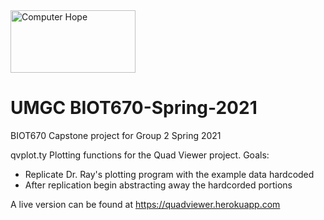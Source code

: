 <img src="https://user-images.githubusercontent.com/58052327/111859380-e4739d00-8916-11eb-8628-4aa8ae9ac950.png" width="200" height="100" alt="Computer Hope">

# UMGC BIOT670-Spring-2021
BIOT670 Capstone project for Group 2 Spring 2021

qvplot.ty
Plotting functions for the Quad Viewer project.
Goals:
- Replicate Dr. Ray's plotting program with the example data hardcoded
- After replication begin abstracting away the hardcorded portions

A live version can be found at https://quadviewer.herokuapp.com
